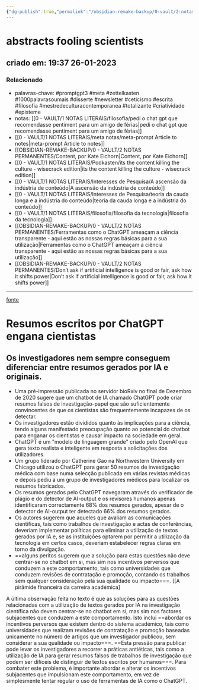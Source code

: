 ```yaml
---
{"dg-publish":true,"permalink":"/obsidian-remake-backup/0-vault/2-notas-permanentes/abstracts-written-by-chat-gpt-fool-scientists/","tags":["permanente","promptgpt3","meta","zettelkasten","1000palavrasoumais","disserte","newsletter","ceticismo","escrita","filosofia","mestredeculturacontemporanea","totalizante","criatividade","episteme"],"dgHomeLink":true,"dgShowLocalGraph":true,"dgShowFileTree":true,"dgEnableSearch":true,"noteIcon":""}
---
```


# abstracts fooling scientists
## criado em: 19:37 26-01-2023

### Relacionado
- palavras-chave: #promptgpt3 #meta #zettelkasten #1000palavrasoumais #disserte #newsletter #ceticismo #escrita #filosofia #mestredeculturacontemporanea #totalizante #criatividade #episteme 
- notas: [[0 - VAULT/1 NOTAS LITERAIS/filosofia/pedi o chat gpt que recomendasse pentiment para um amigo de férias\|pedi o chat gpt que recomendasse pentiment para um amigo de férias]]
- [[0 - VAULT/1 NOTAS LITERAIS/meta notas/meta-prompt Article to notes\|meta-prompt Article to notes]]
- [[OBSIDIAN-REMAKE-BACKUP/0 - VAULT/2 NOTAS PERMANENTES/Content, por Kate Eichorn\|Content, por Kate Eichorn]]
- [[0 - VAULT/1 NOTAS LITERAIS/Podkasten/its the content killing the culture - wisecrack edition\|its the content killing the culture - wisecrack edition]]
- [[0 - VAULT/1 NOTAS LITERAIS/Interesses de Pesquisa/A ascensão da indústria de conteúdo\|A ascensão da indústria de conteúdo]]
- [[0 - VAULT/1 NOTAS LITERAIS/Interesses de Pesquisa/teoria da cauda longa e a indústria do conteúdo\|teoria da cauda longa e a indústria do conteúdo]]
- [[0 - VAULT/1 NOTAS LITERAIS/filosofia/filosofia da tecnologia\|filosofia da tecnologia]]
- [[OBSIDIAN-REMAKE-BACKUP/0 - VAULT/2 NOTAS PERMANENTES/Ferramentas como o ChatGPT ameaçam a ciência transparente - aqui estão as nossas regras básicas para a sua utilização\|Ferramentas como o ChatGPT ameaçam a ciência transparente - aqui estão as nossas regras básicas para a sua utilização]]
- [[OBSIDIAN-REMAKE-BACKUP/0 - VAULT/2 NOTAS PERMANENTES/Don’t ask if artificial intelligence is good or fair, ask how it shifts power\|Don’t ask if artificial intelligence is good or fair, ask how it shifts power]]
---
[fonte](https://www.nature.com/articles/d41586-023-00056-7)


# Resumos escritos por ChatGPT engana cientistas

## Os investigadores nem sempre conseguem diferenciar entre resumos gerados por IA e originais.

- Uma pré-impressão publicada no servidor bioRxiv no final de Dezembro de 2020 sugere que um chatbot de IA chamado ChatGPT pode criar resumos falsos de investigação-papel que são suficientemente convincentes de que os cientistas são frequentemente incapazes de os detectar.
- Os investigadores estão divididos quanto às implicações para a ciência, tendo alguns manifestado preocupação quanto ao potencial do chatbot para enganar os cientistas e causar impacto na sociedade em geral.
- ChatGPT é um "modelo de linguagem grande" criado pelo OpenAI que gera texto realista e inteligente em resposta a solicitações dos utilizadores.
- Um grupo liderado por Catherine Gao na Northwestern University em Chicago utilizou o ChatGPT para gerar 50 resumos de investigação médica com base numa selecção publicada em várias revistas médicas e depois pediu a um grupo de investigadores médicos para localizar os resumos fabricados.
- Os resumos gerados pelo ChatGPT navegaram através do verificador de plágio e do detector de AI-output e os revisores humanos apenas identificaram correctamente 68% dos resumos gerados, apesar de o detector de AI-output ter detectado 66% dos resumos gerados.
- Os autores sugerem que aqueles que avaliam as comunicações científicas, tais como trabalhos de investigação e actas de conferências, deveriam implementar políticas para eliminar a utilização de textos gerados por IA e, se as instituições optarem por permitir a utilização da tecnologia em certos casos, deveriam estabelecer regras claras em torno da divulgação.
- ==alguns peritos sugerem que a solução para estas questões não deve centrar-se no chatbot em si, mas sim nos incentivos perversos que conduzem a este comportamento, tais como universidades que conduzem revisões de contratação e promoção, contando os trabalhos sem qualquer consideração pela sua qualidade ou impacto===. [[A pirâmide financeira da carreira académica]

A última observação feita no texto é que as soluções para as questões relacionadas com a utilização de textos gerados por IA na investigação científica não devem centrar-se no chatbot em si, mas sim nos factores subjacentes que conduzem a este comportamento. Isto inclui ==abordar os incentivos perversos que existem dentro do sistema académico, tais como universidades que realizam revisões de contratação e promoção baseadas unicamente no número de artigos que um investigador publicou, sem considerar a sua qualidade ou impacto===. ==Esta pressão para publicar pode levar os investigadores a recorrer a práticas antiéticas, tais como a utilização de IA para gerar resumos falsos de trabalhos de investigação que podem ser difíceis de distinguir de textos escritos por humanos===. Para combater este problema, é importante abordar e alterar os incentivos subjacentes que impulsionam este comportamento, em vez de simplesmente tentar regular o uso de ferramentas de IA como o ChatGPT.